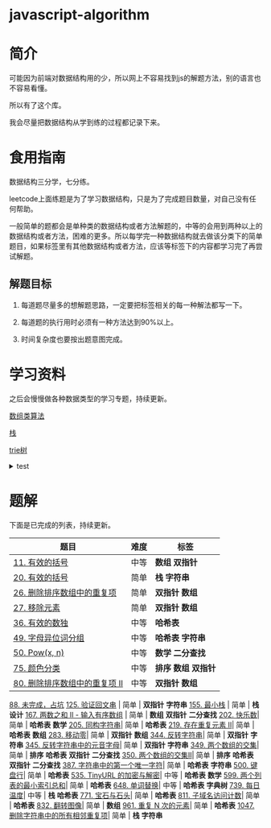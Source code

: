 <!--
 * @File: 
 * @Author: 张宏亮 - zhl@xiaoniren.cn
 * @Date: 2019-07-18 10:31:22
 * @LastEditors: 张宏亮<hongliang@yunshan.net>
 * @LastEditTime: 2019-09-23 00:10:56
 * @Description: file content
 * @Versions: 1.0.0
 -->
# javascript-algorithm

# 简介

可能因为前端对数据结构用的少，所以网上不容易找到js的解题方法，别的语言也不容易看懂。

所以有了这个库。

我会尽量把数据结构从学到练的过程都记录下来。

# 食用指南
数据结构三分学，七分练。

leetcode上面练题是为了学习数据结构，只是为了完成题目数量，对自己没有任何帮助。

一般简单的题都会是单种类的数据结构或者方法解题的，中等的会用到两种以上的数据结构或者方法，困难的更多。所以每学完一种数据结构就去做该分类下的简单题目，如果标签里有其他数据结构或者方法，应该等标签下的内容都学习完了再尝试解题。

## 解题目标

1. 每道题尽量多的想解题思路，一定要把标签相关的每一种解法都写一下。

2. 每道题的执行用时必须有一种方法达到90%以上。

3. 时间复杂度也要按出题意图完成。


# 学习资料

之后会慢慢做各种数据类型的学习专题，持续更新。


[数组类算法](https://github.com/zhl1232/javascript-algorithm/tree/master/section/Array.md)

[栈](https://github.com/zhl1232/javascript-algorithm/tree/master/section/Stack.md)

[trie树](https://github.com/zhl1232/javascript-algorithm/tree/master/section/Trie.md)

<details>
<summary>test</summary>
标签测试
</details>


# 题解

下面是已完成的列表，持续更新。

题目 | 难度 | 标签
-------------|---|---
[11. 有效的括号](https://github.com/zhl1232/javascript-algorithm/tree/master/solve-problems/11.md) | 中等 | **数组** **双指针**
[20. 有效的括号](https://github.com/zhl1232/javascript-algorithm/tree/master/solve-problems/20.md) | 简单 | **栈** **字符串**
[26. 删除排序数组中的重复项](https://github.com/zhl1232/javascript-algorithm/tree/master/solve-problems/26.md) | 简单 | **双指针** **数组**
[27. 移除元素](https://github.com/zhl1232/javascript-algorithm/tree/master/solve-problems/27.md) | 简单 | **双指针** **数组**
[36. 有效的数独](https://github.com/zhl1232/javascript-algorithm/tree/master/solve-problems/36.md) | 中等 | **哈希表**
[49. 字母异位词分组](https://github.com/zhl1232/javascript-algorithm/tree/master/solve-problems/49.md) | 中等 | **哈希表** **字符串**
[50. Pow(x, n)](https://github.com/zhl1232/javascript-algorithm/tree/master/solve-problems/50.md) | 中等 | **数学** **二分查找**
[75. 颜色分类](https://github.com/zhl1232/javascript-algorithm/tree/master/solve-problems/75.md) | 中等 | **排序** **数组** **双指针**
[80. 删除排序数组中的重复项 II](https://github.com/zhl1232/javascript-algorithm/tree/master/solve-problems/80.md) | 中等 | **双指针** **数组**
[88. 未完成，占坑](https://github.com/zhl1232/javascript-algorithm/tree/master/solve-problems/88.md)
[125. 验证回文串](https://github.com/zhl1232/javascript-algorithm/tree/master/solve-problems/125.md) | 简单 | **双指针** **字符串**
[155. 最小栈](https://github.com/zhl1232/javascript-algorithm/tree/master/solve-problems/155.md) | 简单 | **栈** **设计**
[167. 两数之和 II - 输入有序数组](https://github.com/zhl1232/javascript-algorithm/tree/master/solve-problems/167.md) | 简单 | **数组** **双指针** **二分查找**
[202. 快乐数](https://github.com/zhl1232/javascript-algorithm/tree/master/solve-problems/202.md)| 简单 | **哈希表** **数学**
[205. 同构字符串](https://github.com/zhl1232/javascript-algorithm/tree/master/solve-problems/205.md)| 简单 | **哈希表**
[219. 存在重复元素 II](https://github.com/zhl1232/javascript-algorithm/tree/master/solve-problems/219.md)| 简单 | **哈希表** **数组**
[283. 移动零](https://github.com/zhl1232/javascript-algorithm/tree/master/solve-problems/283.md)| 简单 | **双指针** **数组**
[344. 反转字符串](https://github.com/zhl1232/javascript-algorithm/tree/master/solve-problems/344.md)| 简单 | **双指针** **字符串**
[345. 反转字符串中的元音字母](https://github.com/zhl1232/javascript-algorithm/tree/master/solve-problems/345.md)| 简单 | **双指针** **字符串**
[349. 两个数组的交集](https://github.com/zhl1232/javascript-algorithm/tree/master/solve-problems/349.md)| 简单 | **排序** **哈希表** **双指针** **二分查找**
[350. 两个数组的交集II](https://github.com/zhl1232/javascript-algorithm/tree/master/solve-problems/350.md)| 简单 | **排序** **哈希表** **双指针** **二分查找**
[387. 字符串中的第一个唯一字符](https://github.com/zhl1232/javascript-algorithm/tree/master/solve-problems/387.md)| 简单 | **哈希表** **字符串** 
[500. 键盘行](https://github.com/zhl1232/javascript-algorithm/tree/master/solve-problems/500.md)| 简单 | **哈希表**
[535. TinyURL 的加密与解密](https://github.com/zhl1232/javascript-algorithm/tree/master/solve-problems/535.md)| 中等 | **哈希表** **数学**
[599. 两个列表的最小索引总和](https://github.com/zhl1232/javascript-algorithm/tree/master/solve-problems/599.md)| 简单 | **哈希表**
[648. 单词替换](https://github.com/zhl1232/javascript-algorithm/tree/master/solve-problems/648.md)| 中等 | **哈希表** **字典树**
[739. 每日温度](https://github.com/zhl1232/javascript-algorithm/tree/master/solve-problems/739.md)| 中等 | **栈** **哈希表**
[771. 宝石与石头](https://github.com/zhl1232/javascript-algorithm/tree/master/solve-problems/771.md)| 简单 | **哈希表**
[811. 子域名访问计数](https://github.com/zhl1232/javascript-algorithm/tree/master/solve-problems/811.md)| 简单 | **哈希表**
[832. 翻转图像](https://github.com/zhl1232/javascript-algorithm/tree/master/solve-problems/599.md)| 简单 | **数组**
[961. 重复 N 次的元素](https://github.com/zhl1232/javascript-algorithm/tree/master/solve-problems/961.md)| 简单 | **哈希表**
[1047. 删除字符串中的所有相邻重复项](https://github.com/zhl1232/javascript-algorithm/tree/master/solve-problems/961.md)| 简单 | **栈** **字符串**
